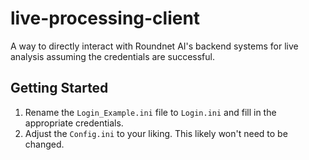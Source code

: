 # live-processing-client
A way to directly interact with Roundnet AI's backend systems for live analysis assuming the credentials are successful.

## Getting Started
1. Rename the `Login_Example.ini` file to `Login.ini` and fill in the appropriate credentials.
2. Adjust the `Config.ini` to your liking. This likely won't need to be changed.